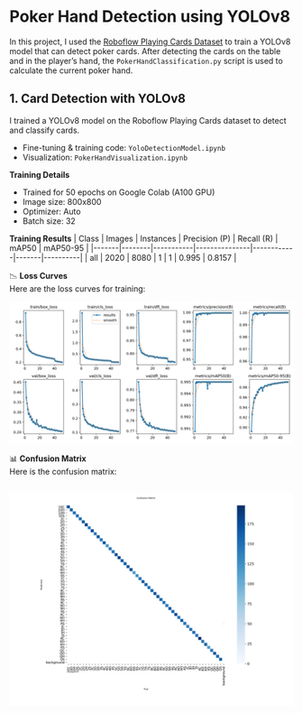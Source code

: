 # Poker Hand Detection using YOLOv8

In this project, I used the [Roboflow Playing Cards Dataset](https://universe.roboflow.com/) to train a YOLOv8 model that can detect poker cards. After detecting the cards on the table and in the player’s hand, the `PokerHandClassification.py` script is used to calculate the current poker hand.


## 1. Card Detection with YOLOv8

I trained a YOLOv8 model on the Roboflow Playing Cards dataset to detect and classify cards.  
- Fine-tuning & training code: `YoloDetectionModel.ipynb`  
- Visualization: `PokerHandVisualization.ipynb`

**Training Details**  
- Trained for 50 epochs on Google Colab (A100 GPU)  
- Image size: 800x800  
- Optimizer: Auto  
- Batch size: 32  

**Training Results**
| Class | Images | Instances | Precision (P) | Recall (R) | mAP50 | mAP50-95 |
|-------|--------|-----------|---------------|------------|-------|----------|
| all   | 2020   | 8080      | 1             | 1          | 0.995 | 0.8157   |

📉 **Loss Curves**  
Here are the loss curves for training:

![Training Losses](images/results.png)

📊 **Confusion Matrix**  
Here is the confusion matrix:

![Confusion matrix](images/confusion_matrix.png)
---

